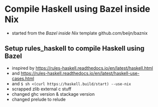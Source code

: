# Compile Haskell using Bazel inside Nix

- started from the _Bazel inside Nix_ template github.com/beijn/baznix

## Setup rules_haskell to compile Haskell using Bazel
- inspired by https://rules-haskell.readthedocs.io/en/latest/haskell.html 
- and https://rules-haskell.readthedocs.io/en/latest/haskell-use-cases.html 
- and `$ sh <(curl https://haskell.build/start) --use-nix`
- scrapped zlib external c stuff
- changed ghc version & stackage version
- changed prelude to relude